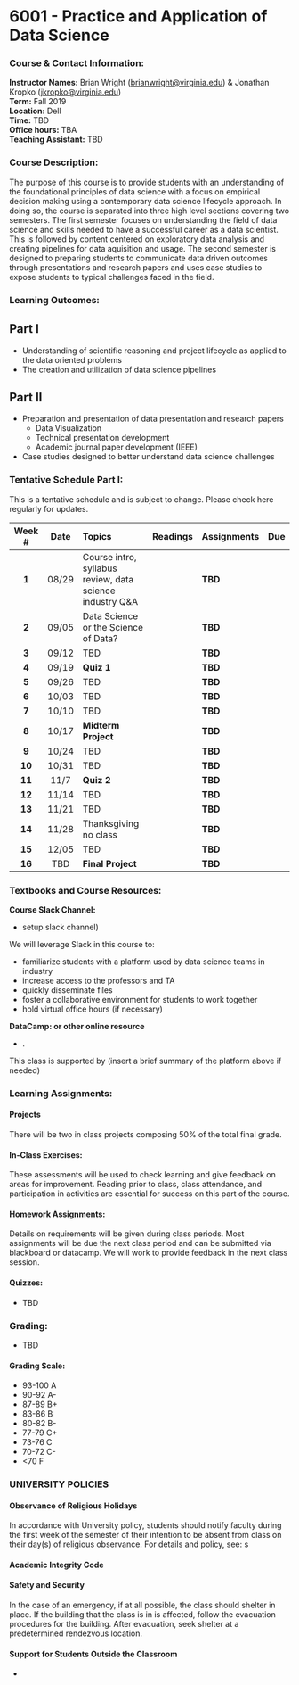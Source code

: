 # 6001 - Practice and Application of Data Science

### Course & Contact Information:

**Instructor Names:** Brian Wright (brianwright@virginia.edu) & Jonathan Kropko (jkropko@virginia.edu) \
**Term:** Fall 2019 \
**Location:** Dell  \
**Time:** TBD \
**Office hours:** TBA \
**Teaching Assistant:** TBD

###  Course Description:

The purpose of this course is to provide students with an understanding of the foundational principles of data science with a focus on empirical decision making using a contemporary data science lifecycle approach. In doing so, the course is separated into three high level sections covering two semesters. The first semester focuses on understanding the field of data science and skills needed to have a successful career as a data scientist. This is followed by content centered on exploratory data analysis and creating pipelines for data aquisition and usage.  The second semester is designed to preparing students to communicate data driven outcomes through presentations and research papers and uses case studies to expose students to typical challenges faced in the field.  

### Learning Outcomes:
## Part I
 - Understanding of scientific reasoning and project lifecycle as applied to the data oriented problems
 - The creation and utilization of data science pipelines
 
 ## Part II
 - Preparation and presentation of data presentation and research papers
    - Data Visualization 
    - Technical presentation development 
    - Academic journal paper development (IEEE)
 - Case studies designed to better understand data science challenges

### Tentative Schedule Part I:
This is a tentative schedule and is subject to change. Please check here regularly for updates.

| Week # |Date   | Topics | Readings | Assignments | Due    | 
| :----: |:----: |:-------|:---------|:------------| :----- |
| **1**  | 08/29 | Course intro, syllabus review, data science industry Q&A |  | **TBD**        |      |
| **2**  | 09/05 | Data Science or the Science of Data?                     |  | **TBD**        |      |
| **3**  | 09/12 | TBD                                                      |  | **TBD**        |      |
| **4**  | 09/19 | **Quiz 1**                                               |  | **TBD**        |      |
| **5**  | 09/26 | TBD                                                      |  | **TBD**        |      |
| **6**  | 10/03 | TBD                                                      |  | **TBD**        |      |
| **7**  | 10/10 | TBD                                                      |  | **TBD**        |      |
| **8**  | 10/17 | **Midterm Project**                                      |  | **TBD**        |      |
| **9**  | 10/24 | TBD                                                      |  | **TBD**        |      |
| **10** | 10/31 | TBD                                                      |  | **TBD**        |      |
| **11** | 11/7  | **Quiz 2**                                               |  | **TBD**        |      |
| **12** | 11/14 | TBD                                                      |  | **TBD**        |      |
| **13** | 11/21 | TBD                                                      |  | **TBD**        |      |
| **14** | 11/28 | Thanksgiving no class                                    |  | **TBD**        |      |
| **15** | 12/05 | TBD                                                      |  | **TBD**        |      |
| **16** | TBD   | **Final Project**                                        |  | **TBD**        |      |

### Textbooks and Course Resources:

**Course Slack Channel:**
- setup slack channel)

We will leverage Slack in this course to: 
- familiarize students with a platform used by data science teams in industry
- increase access to the professors and TA
- quickly disseminate files
- foster a collaborative environment for students to work together 
- hold virtual office hours (if necessary)

**DataCamp: or other online resource**
- .

This class is supported by (insert a brief summary of the platform above if needed)

### Learning Assignments:

#### Projects
There will be two in class projects composing 50% of the total final grade. 

#### In-Class Exercises:
 These assessments will be used to check learning and give feedback on areas for improvement. Reading prior to class, class attendance, and participation in activities are essential for success on this part of the course.
 
#### Homework Assignments:
 Details on requirements will be given during class periods. Most assignments will be due the next class period and can be submitted via blackboard or datacamp. We will work to provide feedback in the next class session. 


#### Quizzes: 

- TBD

### Grading:

- TBD


#### Grading Scale:

 - 93-100 A
 - 90-92 A- 
 - 87-89 B+
 - 83-86 B 
 - 80-82 B- 
 - 77-79 C+ 
 - 73-76 C 
 - 70-72 C- 
 - <70 F

###  UNIVERSITY POLICIES 

#### Observance of Religious Holidays 
In accordance with University policy, students should notify faculty during the first week of the semester of their intention to be absent from class on their day(s) of religious observance. 
For details and policy, see: s

#### Academic Integrity Code


#### Safety and Security

In the case of an emergency, if at all possible, the class should shelter in place. If the building that the class is in is affected, follow the evacuation procedures for the building. After evacuation, seek shelter at a predetermined rendezvous location.

#### Support for Students Outside the Classroom

-
